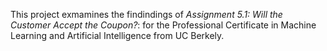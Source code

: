 This project exmamines the findindings of _Assignment 5.1: Will the Customer Accept the Coupon?_: for the Professional Certificate in Machine Learning and Artificial Intelligence from UC Berkely.
